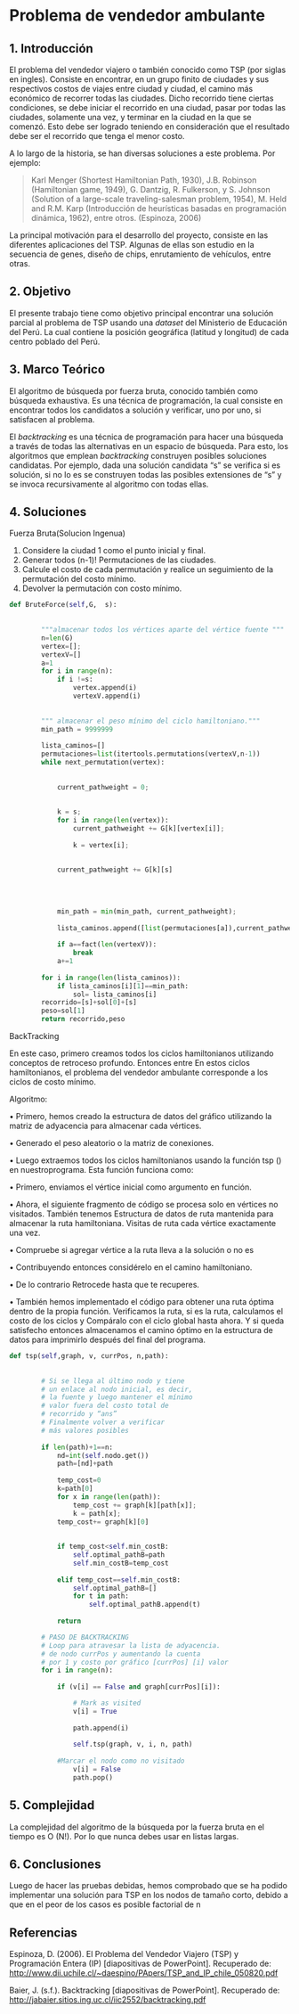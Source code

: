 # Problema de vendedor ambulante
## 1.	Introducción
El  problema del vendedor viajero o también conocido como TSP (por siglas en ingles). Consiste en encontrar, en un grupo finito de ciudades y sus respectivos costos de viajes entre ciudad y ciudad, el camino más económico de recorrer todas las ciudades. Dicho recorrido tiene ciertas condiciones, se debe iniciar el recorrido en una ciudad, pasar por todas las ciudades, solamente una vez, y terminar en la ciudad en la que se comenzó. Esto debe ser logrado teniendo en consideración que el resultado debe ser el recorrido que tenga el menor costo.

A lo largo de la historia, se han diversas soluciones a este problema. Por ejemplo: 

> Karl Menger (Shortest Hamiltonian Path, 1930), J.B. Robinson 	(Hamiltonian game, 1949), G. Dantzig, R. Fulkerson, y S. Johnson 	(Solution of a large-scale traveling-salesman problem, 1954), M. Held 	and R.M. Karp (Introducción de heurísticas basadas en programación 	dinámica, 1962), entre otros. (Espinoza, 2006)

La principal motivación para el desarrollo del proyecto, consiste en las diferentes aplicaciones del TSP. Algunas de ellas son estudio en la secuencia de genes, diseño de chips, enrutamiento de vehículos, entre otras.

## 2.	Objetivo

El presente trabajo tiene como objetivo principal encontrar una solución parcial al problema de TSP usando una *dataset* del Ministerio de Educación del Perú. La cual contiene la posición geográfica (latitud y longitud) de cada centro poblado del Perú.

## 3.	Marco Teórico

El algoritmo de búsqueda por fuerza bruta, conocido también como búsqueda exhaustiva. Es una técnica de programación, la cual consiste en encontrar todos los candidatos a solución y verificar, uno por uno, si satisfacen al problema.

El *backtracking* es una técnica de programación para hacer una búsqueda a través de todas las alternativas en un espacio de búsqueda. Para esto, los algoritmos que emplean *backtracking* construyen posibles soluciones candidatas. Por ejemplo, dada una solución candidata “s” se verifica si es solución, si no lo es se construyen todas las posibles extensiones de “s” y se invoca recursivamente al algoritmo con todas ellas.

## 4.	Soluciones
Fuerza Bruta(Solucion Ingenua)
1) Considere la ciudad 1 como el punto inicial y final. 
2) Generar todos (n-1)! Permutaciones de las ciudades. 
3) Calcule el costo de cada permutación y realice un seguimiento de la    permutación del costo mínimo. 
4) Devolver la permutación con costo mínimo.

```Python
def BruteForce(self,G,  s):
        
     
        """almacenar todos los vértices aparte del vértice fuente """
        n=len(G)
        vertex=[]; 
        vertexV=[]
        a=1
        for i in range(n):
            if i !=s:
                vertex.append(i)
                vertexV.append(i)
    
   
        """ almacenar el peso mínimo del ciclo hamiltoniano."""
        min_path = 9999999
    
        lista_caminos=[]
        permutaciones=list(itertools.permutations(vertexV,n-1))
        while next_permutation(vertex):
   
  
            current_pathweight = 0; 
          
            
            k = s; 
            for i in range(len(vertex)):
                current_pathweight += G[k][vertex[i]]; 
            
                k = vertex[i];
        
        
            current_pathweight += G[k][s]
        
        
        
           
            min_path = min(min_path, current_pathweight);
        
            lista_caminos.append([list(permutaciones[a]),current_pathweight])
        
            if a==fact(len(vertexV)):
                break
            a+=1
        
        for i in range(len(lista_caminos)):
            if lista_caminos[i][1]==min_path:
                sol= lista_caminos[i]
        recorrido=[s]+sol[0]+[s]
        peso=sol[1]
        return recorrido,peso

```


BackTracking

En este caso, primero creamos todos los ciclos hamiltonianos utilizando conceptos de retroceso profundo. Entonces entre
En estos ciclos hamiltonianos, el problema del vendedor ambulante corresponde a los ciclos de costo mínimo.
 
Algoritmo:

•	Primero, hemos creado la estructura de datos del gráfico utilizando la matriz de adyacencia para almacenar cada vértices.

•	Generado el peso aleatorio o la matriz de conexiones.

•	Luego extraemos todos los ciclos hamiltonianos usando la función tsp () en nuestroprograma. Esta función funciona como:

•	Primero, enviamos el vértice inicial como argumento en función.

•	Ahora, el siguiente fragmento de código se procesa solo en vértices no visitados. También tenemos Estructura de datos de ruta mantenida para almacenar la ruta hamiltoniana. Visitas de ruta cada vértice exactamente una vez.

•	Compruebe si agregar vértice a la ruta lleva a la solución o no es

•	Contribuyendo entonces considérelo en el camino hamiltoniano.

•	De lo contrario Retrocede hasta que te recuperes.

•	También hemos implementado el código para obtener una ruta óptima dentro de la propia función.
Verificamos la ruta, si es la ruta, calculamos el costo de los ciclos y
Compáralo con el ciclo global hasta ahora. Y si queda satisfecho entonces almacenamos el camino óptimo en la estructura de datos para imprimirlo después del final del programa.
```Python
def tsp(self,graph, v, currPos, n,path):
        
        
        # Si se llega al último nodo y tiene
        # un enlace al nodo inicial, es decir,
        # la fuente y luego mantener el mínimo
        # valor fuera del costo total de
        # recorrido y “ans”
        # Finalmente volver a verificar
        # más valores posibles
        
        if len(path)+1==n:
            nd=int(self.nodo.get())
            path=[nd]+path
            
            temp_cost=0
            k=path[0]
            for x in range(len(path)):
                temp_cost += graph[k][path[x]]; 
                k = path[x];
            temp_cost+= graph[k][0]
            
            
            if temp_cost<self.min_costB:
                self.optimal_pathB=path
                self.min_costB=temp_cost
            
            elif temp_cost==self.min_costB:
                self.optimal_pathB=[]
                for t in path:
                    self.optimal_pathB.append(t)
            
            return  

        # PASO DE BACKTRACKING
        # Loop para atravesar la lista de adyacencia.
        # de nodo currPos y aumentando la cuenta
        # por 1 y costo por gráfico [currPos] [i] valor
        for i in range(n):
        
            if (v[i] == False and graph[currPos][i]):

                # Mark as visited
                v[i] = True
            
                path.append(i)
            
                self.tsp(graph, v, i, n, path)
            
            #Marcar el nodo como no visitado
                v[i] = False
                path.pop()

```
## 5.	Complejidad

La complejidad del algoritmo de la búsqueda por la fuerza bruta  en el tiempo es O (N!). Por lo que nunca debes usar en listas largas. 

## 6. Conclusiones
Luego de hacer las pruebas debidas, hemos comprobado que se ha podido implementar una solución para TSP en los nodos de tamaño corto, debido a que en el peor de los casos es posible factorial de n

## Referencias

Espinoza, D. (2006). El Problema del Vendedor Viajero (TSP) y Programación Entera (IP) [diapositivas de PowerPoint]. Recuperado de: http://www.dii.uchile.cl/~daespino/PApers/TSP_and_IP_chile_050820.pdf 

Baier, J. (s.f.). Backtracking [diapositivas de PowerPoint]. Recuperado de: http://jabaier.sitios.ing.uc.cl/iic2552/backtracking.pdf 
